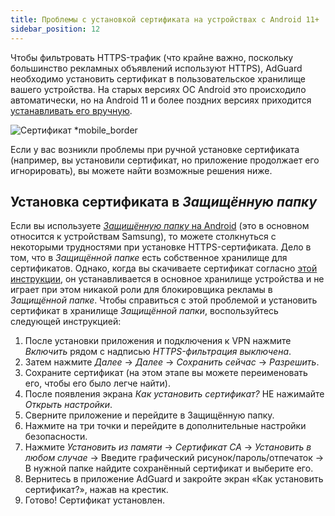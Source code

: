 ```yaml
---
title: Проблемы с установкой сертификата на устройствах с Android 11+
sidebar_position: 12
---
```


Чтобы фильтровать HTTPS-трафик (что крайне важно, поскольку большинство рекламных объявлений используют HTTPS), AdGuard необходимо установить сертификат в пользовательское хранилище вашего устройства. На старых версиях ОС Android это происходило автоматически, но на Android 11 и более поздних версиях приходится [устанавливать его вручную](../../overview#https-filtering).

![Сертификат *mobile_border](https://cdn.adtidy.org/public/Adguard/Blog/Android/3-5/cert-en.gif)

Если у вас возникли проблемы при ручной установке сертификата (например, вы установили сертификат, но приложение продолжает его игнорировать), вы можете найти возможные решения ниже.

## Установка сертификата в *Защищённую папку*

Если вы используете [ *Защищённую папку* на Android](https://www.samsung.com/uk/support/mobile-devices/what-is-the-secure-folder-and-how-do-i-use-it/) (это в основном относится к устройствам Samsung), то можете столкнуться с некоторыми трудностями при установке HTTPS-сертификата. Дело в том, что в *Защищённой папке* есть собственное хранилище для сертификатов. Однако, когда вы скачиваете сертификат согласно [этой инструкции](../../overview#https-filtering), он устанавливается в основное хранилище устройства и не играет при этом никакой роли для блокировщика рекламы в *Защищённой папке*. Чтобы справиться с этой проблемой и установить сертификат в хранилище *Защищённой папки*, воспользуйтесь следующей инструкцией:


1. После установки приложения и подключения к VPN нажмите *Включить* рядом с надписью *HTTPS-фильтрация выключена*.
2. Затем нажмите *Далее* → *Далее* → *Сохранить сейчас* → *Разрешить*.
3. Сохраните сертификат (на этом этапе вы можете переименовать его, чтобы его было легче найти).
4. После появления экрана *Как установить сертификат?* НЕ нажимайте *Открыть настройки*.
5. Сверните приложение и перейдите в Защищённую папку.
6. Нажмите на три точки и перейдите в дополнительные настройки безопасности.
7. Нажмите *Установить из памяти* → *Сертификат CA* → *Установить в любом случае* → Введите графический рисунок/пароль/отпечаток → В нужной папке найдите сохранённый сертификат и выберите его.
8. Вернитесь в приложение AdGuard и закройте экран «Как установить сертификат?», нажав на крестик.
9. Готово! Сертификат установлен.
